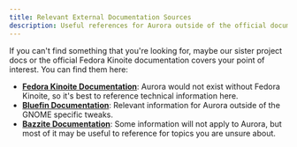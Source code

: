 ```yaml
---
title: Relevant External Documentation Sources
description: Useful references for Aurora outside of the official documentation.
---
```


If you can't find something that you're looking for, maybe our sister project docs or the official Fedora Kinoite documentation covers your point of interest. You can find them here:

- [**Fedora Kinoite Documentation**](https://docs.fedoraproject.org/en-US/fedora-kinoite/): Aurora would not exist without Fedora Kinoite, so it's best to reference technical information here.
- [**Bluefin Documentation**](https://docs.projectbluefin.io/): Relevant information for Aurora outside of the GNOME specific tweaks.
- [**Bazzite Documentation**](https://docs.bazzite.gg): Some information will not apply to Aurora, but most of it may be useful to reference for topics you are unsure about.
